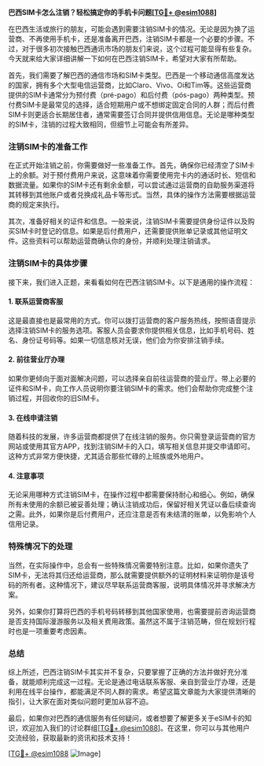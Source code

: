 **巴西SIM卡怎么注销？轻松搞定你的手机卡问题[[TG💪+ @esim1088](https://t.me/s/esim1088)]**

在巴西生活或旅行的朋友，可能会遇到需要注销SIM卡的情况。无论是因为换了运营商、不再使用手机卡，还是准备离开巴西，注销SIM卡都是一个必要的步骤。不过，对于很多初次接触巴西通讯市场的朋友们来说，这个过程可能显得有些复杂。今天就来给大家详细讲解一下如何在巴西注销SIM卡，希望对大家有所帮助。

首先，我们需要了解巴西的通信市场和SIM卡类型。巴西是一个移动通信高度发达的国家，拥有多个大型电信运营商，比如Claro、Vivo、Oi和Tim等。这些运营商提供的SIM卡通常分为预付费（pré-pago）和后付费（pós-pago）两种类型。预付费SIM卡是最常见的选择，适合短期用户或不想绑定固定合同的人群；而后付费SIM卡则更适合长期居住者，通常需要签订合同并提供信用信息。无论是哪种类型的SIM卡，注销的过程大致相同，但细节上可能会有所差异。

### 注销SIM卡的准备工作

在正式开始注销之前，你需要做好一些准备工作。首先，确保你已经清空了SIM卡上的余额。对于预付费用户来说，这意味着你需要使用完卡内的通话时长、短信和数据流量。如果你的SIM卡还有剩余金额，可以尝试通过运营商的自助服务渠道将其转移到其他账户或者兑换成礼品卡等形式。当然，具体的操作方法需要根据运营商的规定来执行。

其次，准备好相关的证件和信息。一般来说，注销SIM卡需要提供身份证件以及购买SIM卡时登记的信息。如果是后付费用户，还需要提供账单记录或其他证明文件。这些资料可以帮助运营商确认你的身份，并顺利处理注销请求。

### 注销SIM卡的具体步骤

接下来，我们进入正题，来看看如何在巴西注销SIM卡。以下是通用的操作流程：

#### 1. 联系运营商客服

这是最直接也是最常用的方式。你可以拨打运营商的客户服务热线，按照语音提示选择注销SIM卡的服务选项。客服人员会要求你提供相关信息，比如手机号码、姓名、身份证号码等。如果一切信息核对无误，他们会为你安排注销手续。

#### 2. 前往营业厅办理

如果你更倾向于面对面解决问题，可以选择亲自前往运营商的营业厅。带上必要的证件和SIM卡，向工作人员说明你要注销SIM卡的需求。他们会帮助你完成整个注销过程，并回收你的旧SIM卡。

#### 3. 在线申请注销

随着科技的发展，许多运营商都提供了在线注销的服务。你只需登录运营商的官方网站或使用其官方APP，找到注销SIM卡的入口，填写相关信息并提交申请即可。这种方式非常方便快捷，尤其适合那些忙碌的上班族或外地用户。

#### 4. 注意事项

无论采用哪种方式注销SIM卡，在操作过程中都需要保持耐心和细心。例如，确保所有未使用的余额已被妥善处理；确认注销成功后，保留好相关凭证以备后续查询之需。此外，如果你是后付费用户，还应注意是否有未结清的账单，以免影响个人信用记录。

### 特殊情况下的处理

当然，在实际操作中，总会有一些特殊情况需要特别注意。比如，如果你遗失了SIM卡，无法将其归还给运营商，那么就需要提供额外的证明材料来证明你是该号码的所有者。这种情况下，建议尽早联系运营商客服，说明具体情况并寻求解决方案。

另外，如果你打算将巴西的手机号码转移到其他国家使用，也需要提前咨询运营商是否支持国际漫游服务以及相关费用政策。虽然这不属于注销范畴，但在规划行程时也是一项重要考虑因素。

### 总结

综上所述，巴西注销SIM卡其实并不复杂，只要掌握了正确的方法并做好充分准备，就能顺利完成这一过程。无论是通过电话联系客服、亲自到营业厅办理，还是利用在线平台操作，都能满足不同人群的需求。希望这篇文章能为大家提供清晰的指引，让大家在面对类似问题时更加从容不迫。

最后，如果你对巴西的通信服务有任何疑问，或者想要了解更多关于eSIM卡的知识，欢迎加入我们的讨论群组[[TG💪+ @esim1088](https://t.me/s/esim1088)]。在这里，你可以与其他用户交流经验，获取最新的资讯和技术支持！

[[TG💪+ @esim1088](https://t.me/s/esim1088) ![Image](https://i.postimg.cc/4NQfJmqS/Snipaste-2025-05-13-00-14-12.png)]
